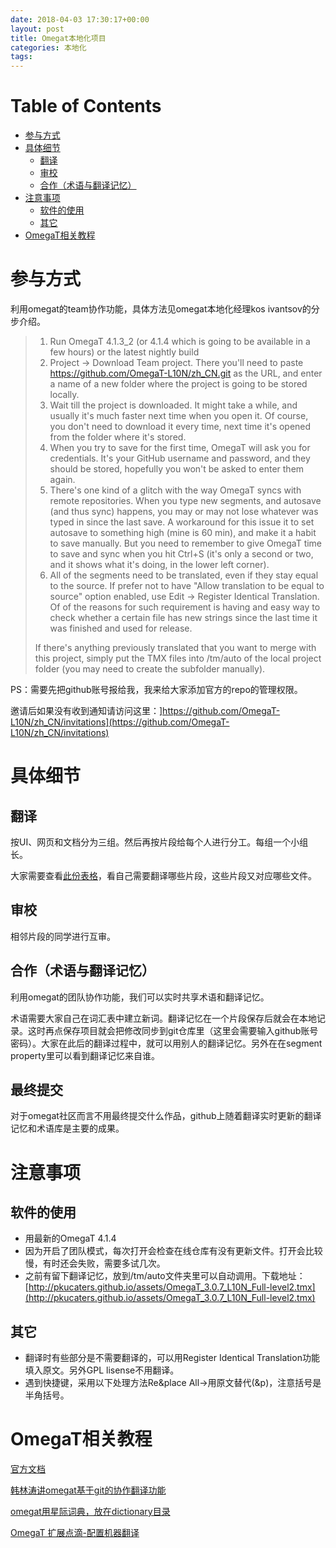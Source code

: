 ```yaml
---
date: 2018-04-03 17:30:17+00:00
layout: post
title: Omegat本地化项目
categories: 本地化
tags: 
---
```


Table of Contents
=================

   * [参与方式](#参与方式)
   * [具体细节](#具体细节)
      * [翻译](#翻译)
      * [审校](#审校)
      * [合作（术语与翻译记忆）](#合作术语与翻译记忆)
   * [注意事项](#注意事项)
      * [软件的使用](#软件的使用)
      * [其它](#其它)
   * [OmegaT相关教程](#omegat相关教程)


# 参与方式

利用omegat的team协作功能，具体方法见omegat本地化经理kos ivantsov的分步介绍。

>1. Run OmegaT 4.1.3_2 (or 4.1.4 which is going to be available in a few hours)
>or the latest nightly build
>2. Project -> Download Team project. There you'll
>need to paste https://github.com/OmegaT-L10N/zh_CN.git as the URL, and enter a
>name of a new folder where the project is going to be stored locally.
>3. Wait till the project is downloaded. It might take a while, and usually it's
>much faster next time when you open it. Of course, you don't need to download
>it every time, next time it's opened from the folder where it's stored.
>4. When you try to save for the first time, OmegaT will ask you for
>credentials. It's your GitHub username and password, and they should be stored,
>hopefully you won't be asked to enter them again.
>5. There's one kind of a glitch with the way OmegaT syncs with remote
>repositories. When you type new segments, and autosave (and thus sync) happens,
>you may or may not lose whatever was typed in since the last save. A
>workaround for this issue it to set autosave to something high (mine is 60
>min), and make it a habit to save manually. But you need to remember to give
>OmegaT time to save and sync when you hit Ctrl+S (it's only a second or two,
>and it shows what it's doing, in the lower left corner).
>6. All of the segments need to be translated, even if they stay equal to the
>source. If prefer not to have "Allow translation to be equal to source" option
>enabled, use Edit -> Register Identical Translation. Of of the reasons for such
>requirement is having and easy way to check whether a certain file has new
>strings since the last time it was finished and used for release.
>
>If there's anything previously translated that you want to merge with this
>project, simply put the TMX files into /tm/auto of the local project folder
>(you may need to create the subfolder manually).

PS：需要先把github账号报给我，我来给大家添加官方的repo的管理权限。

邀请后如果没有收到通知请访问这里：]https://github.com/OmegaT-L10N/zh_CN/invitations](https://github.com/OmegaT-L10N/zh_CN/invitations)
    
# 具体细节

## 翻译

按UI、网页和文档分为三组。然后再按片段给每个人进行分工。每组一个小组长。

大家需要查看[此份表格](http://pkucaters.github.io/assets/分工.xlsx)，看自己需要翻译哪些片段，这些片段又对应哪些文件。

## 审校

相邻片段的同学进行互审。

## 合作（术语与翻译记忆）

利用omegat的团队协作功能，我们可以实时共享术语和翻译记忆。

术语需要大家自己在词汇表中建立新词。翻译记忆在一个片段保存后就会在本地记录。这时再点保存项目就会把修改同步到git仓库里（这里会需要输入github账号密码）。大家在此后的翻译过程中，就可以用别人的翻译记忆。另外在在segment property里可以看到翻译记忆来自谁。

## 最终提交

对于omegat社区而言不用最终提交什么作品，github上随着翻译实时更新的翻译记忆和术语库是主要的成果。

# 注意事项

## 软件的使用

* 用最新的OmegaT 4.1.4
* 因为开启了团队模式，每次打开会检查在线仓库有没有更新文件。打开会比较慢，有时还会失败，需要多试几次。
* 之前有留下翻译记忆，放到/tm/auto文件夹里可以自动调用。下载地址：[http://pkucaters.github.io/assets/OmegaT_3.0.7_L10N_Full-level2.tmx](http://pkucaters.github.io/assets/OmegaT_3.0.7_L10N_Full-level2.tmx)

## 其它

* 翻译时有些部分是不需要翻译的，可以用Register Identical Translation功能填入原文。另外GPL lisense不用翻译。
* 遇到快捷键，采用以下处理方法Re&place All->用原文替代(&p)，注意括号是半角括号。


# OmegaT相关教程

[官方文档](http://omegat.org/documentation)

[韩林涛讲omegat基于git的协作翻译功能](https://www.plaintalks.com/content/PlainTalks/Diaochongxiaoji/4.html)

[omegat用星际词典，放在dictionary目录](http://download.huzheng.org/)

[OmegaT 扩展点滴-配置机器翻译](https://blog.csdn.net/iilovetopview/article/details/51763668?_t_t_t=0.826435072535364)

